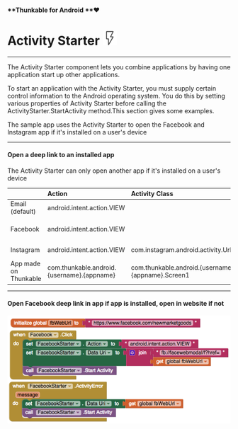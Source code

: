 #### **Thunkable for Android **❤

# Activity Starter ![](/assets/activity-starter-icon.png)

---

The Activity Starter component lets you combine applications by having one application start up other applications.

To start an application with the Activity Starter, you must supply certain control information to the Android operating system. You do this by setting various properties of Activity Starter before calling the ActivityStarter.StartActivity method.This section gives some examples.

The sample app uses the Activity Starter to open the Facebook and Instagram app if it's installed on a user's device

---

#### Open a deep link to an installed app

The Activity Starter can only open another app if it's installed on a user's device

|  | Action | Activity Class | Activity Package | DataURI | DataURI Example |
| :--- | :--- | :--- | :--- | :--- | :--- |
| Email \(default\) | android.intent.action.VIEW |  |  | mailto:{emailAddress} | mailto:hello@thunkable.com |
| Facebook | android.intent.action.VIEW |  |  | fb://facewebmodal/f?href={webUrl} | fb://facewebmodal/f?href=[https://www.facebook.com/thunkable](https://www.facebook.com/thunkable) |
| Instagram | android.intent.action.VIEW | com.instagram.android.activity.UrlHandlerActivity | com.instagram.android | [http://instagram.com/\_u/{instagramHandle}](http://instagram.com/_u/{instagramHandle}) | [http://instagram.com/\_u/thunkable](http://instagram.com/_u/thunkable) |
| App made on Thunkable | com.thunkable.android.{username}.{appname} | com.thunkable.android.{username}.{appname}.Screen1 |  |  |  |

---

#### Open Facebook deep link in app if app is installed, open in website if not

![](/assets/activity-starter-blocks-1.png)

